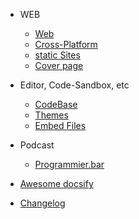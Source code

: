 
- WEB

  - [Web](web/web.md)
  - [Cross-Platform](web/cross-platform.md)
  - [static Sites](web/static-sites.md)
  - [Cover page](cover.md)

- Editor, Code-Sandbox, etc

  - [CodeBase](coding/editor.md)
  - [Themes](themes.md)
  - [Embed Files](embed-files.md)

- Podcast

  - [Programmier.bar](podcast/programmierbar.md)



- [Awesome docsify](awesome.md)
- [Changelog](changelog.md)
